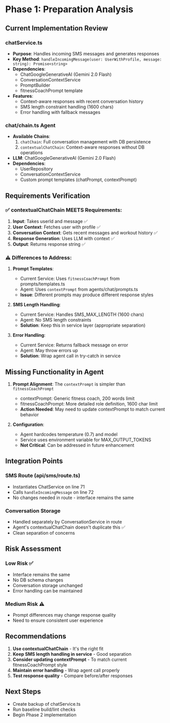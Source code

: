 # Phase 1: Preparation Analysis

## Current Implementation Review

### chatService.ts
- **Purpose**: Handles incoming SMS messages and generates responses
- **Key Method**: `handleIncomingMessage(user: UserWithProfile, message: string): Promise<string>`
- **Dependencies**:
  - ChatGoogleGenerativeAI (Gemini 2.0 Flash)
  - ConversationContextService
  - PromptBuilder
  - fitnessCoachPrompt template
- **Features**:
  - Context-aware responses with recent conversation history
  - SMS length constraint handling (1600 chars)
  - Error handling with fallback messages

### chat/chain.ts Agent
- **Available Chains**:
  1. `chatChain`: Full conversation management with DB persistence
  2. `contextualChatChain`: Context-aware responses without DB operations
- **LLM**: ChatGoogleGenerativeAI (Gemini 2.0 Flash)
- **Dependencies**:
  - UserRepository
  - ConversationContextService
  - Custom prompt templates (chatPrompt, contextPrompt)

## Requirements Verification

### ✅ contextualChatChain MEETS Requirements:
1. **Input**: Takes userId and message ✅
2. **User Context**: Fetches user with profile ✅
3. **Conversation Context**: Gets recent messages and workout history ✅
4. **Response Generation**: Uses LLM with context ✅
5. **Output**: Returns response string ✅

### ⚠️ Differences to Address:

1. **Prompt Templates**:
   - Current Service: Uses `fitnessCoachPrompt` from prompts/templates.ts
   - Agent: Uses `contextPrompt` from agents/chat/prompts.ts
   - **Issue**: Different prompts may produce different response styles

2. **SMS Length Handling**:
   - Current Service: Handles SMS_MAX_LENGTH (1600 chars)
   - Agent: No SMS length constraints
   - **Solution**: Keep this in service layer (appropriate separation)

3. **Error Handling**:
   - Current Service: Returns fallback message on error
   - Agent: May throw errors up
   - **Solution**: Wrap agent call in try-catch in service

## Missing Functionality in Agent

1. **Prompt Alignment**: The `contextPrompt` is simpler than `fitnessCoachPrompt`
   - contextPrompt: Generic fitness coach, 200 words limit
   - fitnessCoachPrompt: More detailed role definition, 1600 char limit
   - **Action Needed**: May need to update contextPrompt to match current behavior

2. **Configuration**:
   - Agent hardcodes temperature (0.7) and model
   - Service uses environment variable for MAX_OUTPUT_TOKENS
   - **Not Critical**: Can be addressed in future enhancement

## Integration Points

### SMS Route (api/sms/route.ts)
- Instantiates ChatService on line 71
- Calls `handleIncomingMessage` on line 72
- No changes needed in route - interface remains the same

### Conversation Storage
- Handled separately by ConversationService in route
- Agent's contextualChatChain doesn't duplicate this ✅
- Clean separation of concerns

## Risk Assessment

### Low Risk ✅
- Interface remains the same
- No DB schema changes
- Conversation storage unchanged
- Error handling can be maintained

### Medium Risk ⚠️
- Prompt differences may change response quality
- Need to ensure consistent user experience

## Recommendations

1. **Use contextualChatChain** - It's the right fit
2. **Keep SMS length handling in service** - Good separation
3. **Consider updating contextPrompt** - To match current fitnessCoachPrompt style
4. **Maintain error handling** - Wrap agent call properly
5. **Test response quality** - Compare before/after responses

## Next Steps
- Create backup of chatService.ts
- Run baseline build/lint checks
- Begin Phase 2 implementation